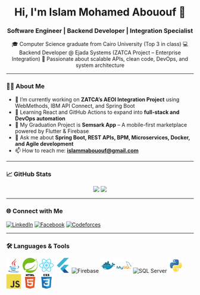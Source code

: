 <h1 align="center">Hi, I'm Islam Mohamed Abououf 👋</h1>
<h3 align="center">Software Engineer | Backend Developer | Integration Specialist</h3>

<p align="center">
🎓 Computer Science graduate from Cairo University (Top 3 in class)  
💻 Backend Developer @ Ejada Systems (ZATCA Project – Enterprise Integration)  
🚀 Passionate about scalable APIs, clean code, DevOps, and system architecture  
</p>

---

### 👨‍💻 About Me

- 🔭 I’m currently working on **ZATCA’s AEOI Integration Project** using WebMethods, IBM API Connect, and Spring Boot  
- 🌱 Learning React and GitHub Actions to expand into **full-stack and DevOps automation**  
- 📱 My Graduation Project is **Semsark App** – A mobile-first marketplace powered by Flutter & Firebase  
- 💬 Ask me about **Spring Boot, REST APIs, BPM, Microservices, Docker, and Agile development**  
- 📫 How to reach me: **islammabououf@gmail.com**

---

### 📈 GitHub Stats

<p align="center">
  <img src="https://github-readme-stats.vercel.app/api?username=eng-islamAbououf&show_icons=true&theme=github_dark" width="48%" />
  <img src="https://github-readme-streak-stats.herokuapp.com/?user=eng-islamAbououf&theme=github-dark" width="48%" />
</p>

---

### 🌐 Connect with Me

<p align="left">
  <a href="https://www.linkedin.com/in/islam-abououf/" target="_blank"><img align="center" src="https://raw.githubusercontent.com/rahuldkjain/github-profile-readme-generator/master/src/images/icons/Social/linked-in-alt.svg" alt="LinkedIn" height="30" width="40" /></a>
  <a href="https://www.facebook.com/" target="_blank"><img align="center" src="https://raw.githubusercontent.com/rahuldkjain/github-profile-readme-generator/master/src/images/icons/Social/facebook.svg" alt="Facebook" height="30" width="40" /></a>
  <a href="https://codeforces.com/profile/Ima74" target="blank"><img align="center" src="https://raw.githubusercontent.com/rahuldkjain/github-profile-readme-generator/master/src/images/icons/Social/codeforces.svg" alt="Codeforces" height="30" width="40" /></a>
</p>

---

### 🛠️ Languages & Tools

<p align="left">
  <img src="https://raw.githubusercontent.com/devicons/devicon/master/icons/java/java-original.svg" alt="Java" width="40" height="40"/> 
  <img src="https://raw.githubusercontent.com/devicons/devicon/master/icons/spring/spring-original.svg" alt="Spring Boot" width="40" height="40"/>
  <img src="https://raw.githubusercontent.com/devicons/devicon/master/icons/react/react-original.svg" alt="React" width="40" height="40"/>
  <img src="https://raw.githubusercontent.com/devicons/devicon/master/icons/flutter/flutter-original.svg" alt="Flutter" width="40" height="40"/>
  <img src="https://www.vectorlogo.zone/logos/firebase/firebase-icon.svg" alt="Firebase" width="40" height="40"/>
  <img src="https://raw.githubusercontent.com/devicons/devicon/master/icons/docker/docker-original.svg" alt="Docker" width="40" height="40"/>
  <img src="https://raw.githubusercontent.com/devicons/devicon/master/icons/mysql/mysql-original-wordmark.svg" alt="MySQL" width="40" height="40"/>
  <img src="https://www.svgrepo.com/show/303229/microsoft-sql-server-logo.svg" alt="SQL Server" width="40" height="40"/>
  <img src="https://raw.githubusercontent.com/devicons/devicon/master/icons/python/python-original.svg" alt="Python" width="40" height="40"/>
  <img src="https://raw.githubusercontent.com/devicons/devicon/master/icons/javascript/javascript-original.svg" alt="JavaScript" width="40" height="40"/>
  <img src="https://raw.githubusercontent.com/devicons/devicon/master/icons/html5/html5-original-wordmark.svg" alt="HTML5" width="40" height="40"/>
  <img src="https://raw.githubusercontent.com/devicons/devicon/master/icons/css3/css3-original-wordmark.svg" alt="CSS3" width="40" height="40"/>
</p>
